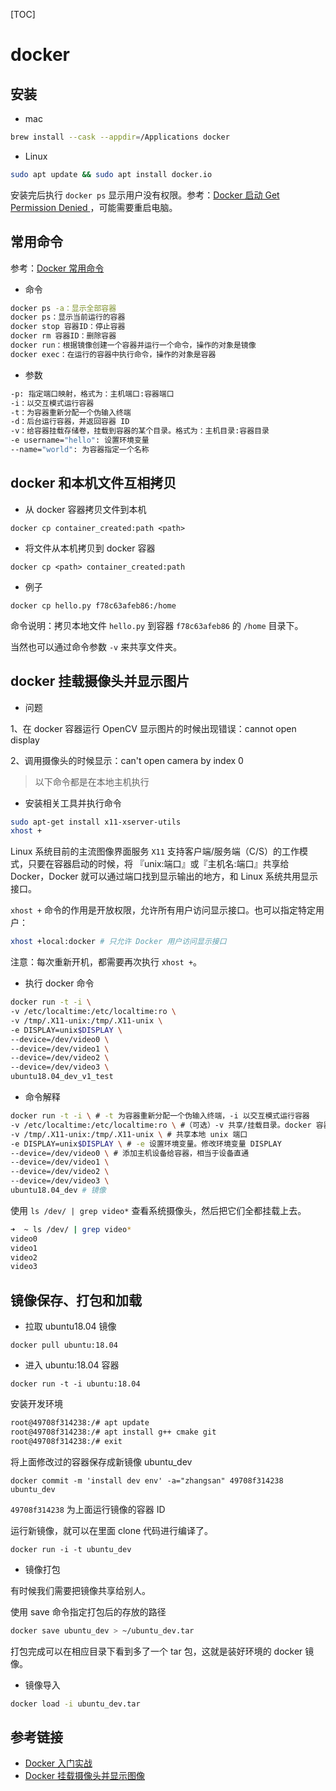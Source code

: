 [TOC]

# docker

## 安装

- mac

```bash
brew install --cask --appdir=/Applications docker
```

- Linux

```bash
sudo apt update && sudo apt install docker.io
```

安装完后执行 `docker ps` 显示用户没有权限。参考：[Docker 启动 Get Permission Denied ](https://www.cnblogs.com/informatics/p/8276172.html)，可能需要重启电脑。

## 常用命令

参考：[Docker 常用命令](https://www.w3cschool.cn/docker/docker-nx3g2gxn.html)

- 命令

```bash
docker ps -a：显示全部容器
docker ps：显示当前运行的容器
docker stop 容器ID：停止容器
docker rm 容器ID：删除容器
docker run：根据镜像创建一个容器并运行一个命令，操作的对象是镜像
docker exec：在运行的容器中执行命令，操作的对象是容器
```

- 参数

```bash
-p: 指定端口映射，格式为：主机端口:容器端口
-i：以交互模式运行容器
-t：为容器重新分配一个伪输入终端
-d：后台运行容器，并返回容器 ID
-v：给容器挂载存储卷，挂载到容器的某个目录。格式为：主机目录:容器目录
-e username="hello": 设置环境变量
--name="world": 为容器指定一个名称
```

## docker 和本机文件互相拷贝

- 从 docker 容器拷贝文件到本机

```
docker cp container_created:path <path>
```

- 将文件从本机拷贝到 docker 容器

```
docker cp <path> container_created:path
```

- 例子

```
docker cp hello.py f78c63afeb86:/home
```

命令说明：拷贝本地文件 `hello.py` 到容器 `f78c63afeb86` 的 `/home` 目录下。

当然也可以通过命令参数 `-v` 来共享文件夹。

## docker 挂载摄像头并显示图片

- 问题

1、在 docker 容器运行 OpenCV 显示图片的时候出现错误：cannot open display

2、调用摄像头的时候显示：can't open camera by index 0

> 以下命令都是在本地主机执行

- 安装相关工具并执行命令

```bash
sudo apt-get install x11-xserver-utils
xhost +
```

Linux 系统目前的主流图像界面服务 `X11` 支持客户端/服务端（C/S）的工作模式，只要在容器启动的时候，将 『unix:端口』或『主机名:端口』共享给 Docker，Docker 就可以通过端口找到显示输出的地方，和 Linux 系统共用显示接口。

`xhost +` 命令的作用是开放权限，允许所有用户访问显示接口。也可以指定特定用户：

```bash
xhost +local:docker # 只允许 Docker 用户访问显示接口 
```

注意：每次重新开机，都需要再次执行 `xhost +`。

- 执行 docker 命令

```bash
docker run -t -i \
-v /etc/localtime:/etc/localtime:ro \
-v /tmp/.X11-unix:/tmp/.X11-unix \
-e DISPLAY=unix$DISPLAY \
--device=/dev/video0 \
--device=/dev/video1 \
--device=/dev/video2 \
--device=/dev/video3 \
ubuntu18.04_dev_v1_test
```

- 命令解释

```bash
docker run -t -i \ # -t 为容器重新分配一个伪输入终端，-i 以交互模式运行容器
-v /etc/localtime:/etc/localtime:ro \ #（可选）-v 共享/挂载目录。docker 容器时间同步，ro 代表只读属性
-v /tmp/.X11-unix:/tmp/.X11-unix \ # 共享本地 unix 端口
-e DISPLAY=unix$DISPLAY \ # -e 设置环境变量。修改环境变量 DISPLAY
--device=/dev/video0 \ # 添加主机设备给容器，相当于设备直通
--device=/dev/video1 \
--device=/dev/video2 \
--device=/dev/video3 \
ubuntu18.04_dev # 镜像
```

使用 `ls /dev/ | grep video*` 查看系统摄像头，然后把它们全都挂载上去。

```bash
➜  ~ ls /dev/ | grep video*
video0
video1
video2
video3
```

## 镜像保存、打包和加载

- 拉取 ubuntu18.04 镜像

```
docker pull ubuntu:18.04
```

- 进入 ubuntu:18.04 容器

```
docker run -t -i ubuntu:18.04
```

安装开发环境

```bash
root@49708f314238:/# apt update
root@49708f314238:/# apt install g++ cmake git
root@49708f314238:/# exit
```

将上面修改过的容器保存成新镜像 ubuntu_dev

```
docker commit -m 'install dev env' -a="zhangsan" 49708f314238 ubuntu_dev
```

`49708f314238` 为上面运行镜像的容器 ID

运行新镜像，就可以在里面 clone 代码进行编译了。

```
docker run -i -t ubuntu_dev
```

- 镜像打包

有时候我们需要把镜像共享给别人。

使用 save 命令指定打包后的存放的路径

```bash
docker save ubuntu_dev > ~/ubuntu_dev.tar
```

打包完成可以在相应目录下看到多了一个 tar 包，这就是装好环境的 docker 镜像。

- 镜像导入

```bash
docker load -i ubuntu_dev.tar
```

## 参考链接

- [Docker 入门实战](https://www.w3cschool.cn/docker/docker-tutorial.html)
- [Docker 挂载摄像头并显示图像](https://blog.csdn.net/weixin_40922744/article/details/103245166)